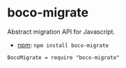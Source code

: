 # boco-migrate

Abstract migration API for Javascript.

* [npm](http://npmjs.org): `npm install boco-migrate`

<!--  -->

    BocoMigrate = require "boco-migrate"
